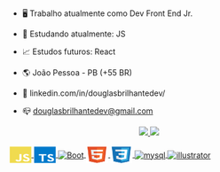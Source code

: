 
- 🖥️ Trabalho atualmente como Dev Front End Jr.
- 🌱 Estudando atualmente: JS
- 📈 Estudos futuros: React
- 🌎 João Pessoa - PB (+55 BR)



- 📘 linkedin.com/in/douglasbrilhantedev/
- 📪 douglasbrilhantedev@gmail.com

<div align="center">
  <a href="https://github.com/DouglasBrilhante">
  <img height="180em" src="https://github-readme-stats.vercel.app/api?username=DouglasBrilhante&show_icons=true&theme=dark&include_all_commits=true&count_private=true"/>
  <img height="180em" src="https://github-readme-stats.vercel.app/api/top-langs/?username=DouglasBrilhante&layout=compact&langs_count=7&theme=dark"/>
</div>
  
  
<div style="display: inline_block"><br>
   <img align="center" alt="Js" height="30" width="40" src="https://raw.githubusercontent.com/devicons/devicon/master/icons/javascript/javascript-plain.svg">
   <img align="center" alt="Ts" height="30" width="40" src="https://raw.githubusercontent.com/devicons/devicon/master/icons/typescript/typescript-plain.svg">
   <img align="center" alt="Boot" height="30" width="40" 
src="https://cdn.jsdelivr.net/gh/devicons/devicon/icons/bootstrap/bootstrap-plain-wordmark.svg">
    <img align="center" alt="HTML" height="30" width="40" src="https://raw.githubusercontent.com/devicons/devicon/master/icons/html5/html5-original.svg">
    <img align="center" alt="CSS" height="30" width="40" src="https://raw.githubusercontent.com/devicons/devicon/master/icons/css3/css3-original.svg">
    <img align="center" alt="mysql" height="30" width="40" 
src="https://cdn.jsdelivr.net/gh/devicons/devicon/icons/mysql/mysql-original.svg">
     <img align="center" alt="illustrator" height="30" width="40" 
src="https://cdn.jsdelivr.net/gh/devicons/devicon/icons/illustrator/illustrator-plain.svg">
</div>
